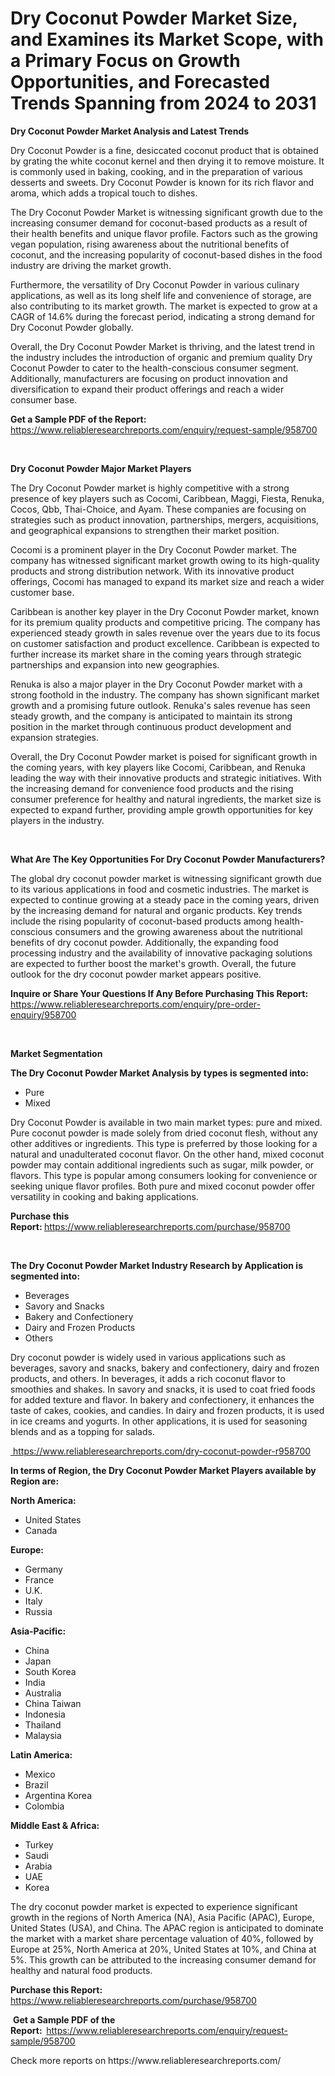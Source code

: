 <p><h1>Dry Coconut Powder Market Size, and Examines its Market Scope, with a Primary Focus on Growth Opportunities, and Forecasted Trends Spanning from 2024 to 2031</h1></p><p><strong>Dry Coconut Powder Market Analysis and Latest Trends</strong></p>
<p><p>Dry Coconut Powder is a fine, desiccated coconut product that is obtained by grating the white coconut kernel and then drying it to remove moisture. It is commonly used in baking, cooking, and in the preparation of various desserts and sweets. Dry Coconut Powder is known for its rich flavor and aroma, which adds a tropical touch to dishes.</p><p>The Dry Coconut Powder Market is witnessing significant growth due to the increasing consumer demand for coconut-based products as a result of their health benefits and unique flavor profile. Factors such as the growing vegan population, rising awareness about the nutritional benefits of coconut, and the increasing popularity of coconut-based dishes in the food industry are driving the market growth.</p><p>Furthermore, the versatility of Dry Coconut Powder in various culinary applications, as well as its long shelf life and convenience of storage, are also contributing to its market growth. The market is expected to grow at a CAGR of 14.6% during the forecast period, indicating a strong demand for Dry Coconut Powder globally.</p><p>Overall, the Dry Coconut Powder Market is thriving, and the latest trend in the industry includes the introduction of organic and premium quality Dry Coconut Powder to cater to the health-conscious consumer segment. Additionally, manufacturers are focusing on product innovation and diversification to expand their product offerings and reach a wider consumer base.</p></p>
<p><strong>Get a Sample PDF of the Report:&nbsp;</strong> <a href="https://www.reliableresearchreports.com/enquiry/request-sample/958700">https://www.reliableresearchreports.com/enquiry/request-sample/958700</a></p>
<p>&nbsp;</p>
<p><strong>Dry Coconut Powder Major Market Players</strong></p>
<p><p>The Dry Coconut Powder market is highly competitive with a strong presence of key players such as Cocomi, Caribbean, Maggi, Fiesta, Renuka, Cocos, Qbb, Thai-Choice, and Ayam. These companies are focusing on strategies such as product innovation, partnerships, mergers, acquisitions, and geographical expansions to strengthen their market position.</p><p>Cocomi is a prominent player in the Dry Coconut Powder market. The company has witnessed significant market growth owing to its high-quality products and strong distribution network. With its innovative product offerings, Cocomi has managed to expand its market size and reach a wider customer base.</p><p>Caribbean is another key player in the Dry Coconut Powder market, known for its premium quality products and competitive pricing. The company has experienced steady growth in sales revenue over the years due to its focus on customer satisfaction and product excellence. Caribbean is expected to further increase its market share in the coming years through strategic partnerships and expansion into new geographies.</p><p>Renuka is also a major player in the Dry Coconut Powder market with a strong foothold in the industry. The company has shown significant market growth and a promising future outlook. Renuka's sales revenue has seen steady growth, and the company is anticipated to maintain its strong position in the market through continuous product development and expansion strategies.</p><p>Overall, the Dry Coconut Powder market is poised for significant growth in the coming years, with key players like Cocomi, Caribbean, and Renuka leading the way with their innovative products and strategic initiatives. With the increasing demand for convenience food products and the rising consumer preference for healthy and natural ingredients, the market size is expected to expand further, providing ample growth opportunities for key players in the industry.</p></p>
<p>&nbsp;</p>
<p><strong>What Are The Key Opportunities For Dry Coconut Powder Manufacturers?</strong></p>
<p><p>The global dry coconut powder market is witnessing significant growth due to its various applications in food and cosmetic industries. The market is expected to continue growing at a steady pace in the coming years, driven by the increasing demand for natural and organic products. Key trends include the rising popularity of coconut-based products among health-conscious consumers and the growing awareness about the nutritional benefits of dry coconut powder. Additionally, the expanding food processing industry and the availability of innovative packaging solutions are expected to further boost the market's growth. Overall, the future outlook for the dry coconut powder market appears positive.</p></p>
<p><strong>Inquire or Share Your Questions If Any Before Purchasing This Report:</strong> <a href="https://www.reliableresearchreports.com/enquiry/pre-order-enquiry/958700">https://www.reliableresearchreports.com/enquiry/pre-order-enquiry/958700</a></p>
<p>&nbsp;</p>
<p><strong>Market Segmentation</strong></p>
<p><strong>The Dry Coconut Powder Market Analysis by types is segmented into:</strong></p>
<p><ul><li>Pure</li><li>Mixed</li></ul></p>
<p><p>Dry Coconut Powder is available in two main market types: pure and mixed. Pure coconut powder is made solely from dried coconut flesh, without any other additives or ingredients. This type is preferred by those looking for a natural and unadulterated coconut flavor. On the other hand, mixed coconut powder may contain additional ingredients such as sugar, milk powder, or flavors. This type is popular among consumers looking for convenience or seeking unique flavor profiles. Both pure and mixed coconut powder offer versatility in cooking and baking applications.</p></p>
<p><strong>Purchase this Report:&nbsp;</strong><a href="https://www.reliableresearchreports.com/purchase/958700">https://www.reliableresearchreports.com/purchase/958700</a></p>
<p>&nbsp;</p>
<p><strong>The Dry Coconut Powder Market Industry Research by Application is segmented into:</strong></p>
<p><ul><li>Beverages</li><li>Savory and Snacks</li><li>Bakery and Confectionery</li><li>Dairy and Frozen Products</li><li>Others</li></ul></p>
<p><p>Dry coconut powder is widely used in various applications such as beverages, savory and snacks, bakery and confectionery, dairy and frozen products, and others. In beverages, it adds a rich coconut flavor to smoothies and shakes. In savory and snacks, it is used to coat fried foods for added texture and flavor. In bakery and confectionery, it enhances the taste of cakes, cookies, and candies. In dairy and frozen products, it is used in ice creams and yogurts. In other applications, it is used for seasoning blends and as a topping for salads.</p></p>
<p><a href="https://www.reliableresearchreports.com/dry-coconut-powder-r958700">&nbsp;https://www.reliableresearchreports.com/dry-coconut-powder-r958700</a></p>
<p><strong>In terms of Region, the Dry Coconut Powder Market Players available by Region are:</strong></p>
<p>
    <p> <strong> North America: </strong>
        <ul>
            <li>United States</li>
            <li>Canada</li>
        </ul>
        </p> 
    <p> <strong> Europe: </strong>
        <ul>
            <li>Germany</li>
            <li>France</li>
            <li>U.K.</li>
            <li>Italy</li>
            <li>Russia</li>
        </ul>
        </p> 
    <p> <strong> Asia-Pacific: </strong>
        <ul>
            <li>China</li>
            <li>Japan</li>
            <li>South Korea</li>
            <li>India</li>
            <li>Australia</li>
            <li>China Taiwan</li>
            <li>Indonesia</li>
            <li>Thailand</li>
            <li>Malaysia</li>
        </ul>
        </p> 
    <p> <strong> Latin America: </strong>
        <ul>
            <li>Mexico</li>
            <li>Brazil</li>
            <li>Argentina Korea</li>
            <li>Colombia</li>
        </ul>
        </p> 
    <p> <strong> Middle East & Africa: </strong>
        <ul>
            <li>Turkey</li>
            <li>Saudi</li>
            <li>Arabia</li>
            <li>UAE</li>
            <li>Korea</li>
        </ul>
    </p>
    </p>
<p><p>The dry coconut powder market is expected to experience significant growth in the regions of North America (NA), Asia Pacific (APAC), Europe, United States (USA), and China. The APAC region is anticipated to dominate the market with a market share percentage valuation of 40%, followed by Europe at 25%, North America at 20%, United States at 10%, and China at 5%. This growth can be attributed to the increasing consumer demand for healthy and natural food products.</p></p>
<p><strong>Purchase this Report: </strong><a href="https://www.reliableresearchreports.com/purchase/958700">https://www.reliableresearchreports.com/purchase/958700</a></p>
<p>&nbsp;<strong>Get a Sample PDF of the Report:&nbsp;&nbsp;</strong><a href="https://www.reliableresearchreports.com/enquiry/request-sample/958700">https://www.reliableresearchreports.com/enquiry/request-sample/958700</a></p>
<p><strong></strong></p>
<p>Check more reports on https://www.reliableresearchreports.com/</p>